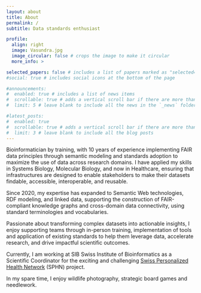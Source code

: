 ```yaml
---
layout: about
title: About
permalink: /
subtitle: Data standards enthusiast

profile:
  align: right
  image: Vasundra.jpg
  image_circular: false # crops the image to make it circular
  more_info: >

selected_papers: false # includes a list of papers marked as "selected={true}"
#social: true # includes social icons at the bottom of the page

#announcements:
#  enabled: true # includes a list of news items
#  scrollable: true # adds a vertical scroll bar if there are more than 3 news items
#  limit: 5 # leave blank to include all the news in the `_news` folder

#latest_posts:
#  enabled: true
#  scrollable: true # adds a vertical scroll bar if there are more than 3 new posts items
#  limit: 3 # leave blank to include all the blog posts
---
```


Bioinformatician by training, with 10 years of experience implementing FAIR data principles through semantic modeling and standards adoption to maximize the use of data across research domains. I have applied my skills in Systems Biology, Molecular Biology, and now in Healthcare, ensuring that infrastructures are designed to enable stakeholders to make their datasets findable, accessible, interoperable, and reusable.

Since 2020, my expertise has expanded to Semantic Web technologies, RDF modeling, and linked data, supporting the construction of FAIR-compliant knowledge graphs and cross-domain data connectivity, using standard terminologies and vocabularies.

Passionate about transforming complex datasets into actionable insights, I enjoy supporting teams through in-person training, implementation of tools and application of existing standards to help them leverage data, accelerate research, and drive impactful scientific outcomes.

Currently, I am working at SIB Swiss Institute of Bioinformatics as a Scientific Coordinator for the exciting and challenging [Swiss Personalized Health Network](https://sphn.ch/) (SPHN) project.

In my spare time, I enjoy wildlife photography, strategic board games and needlework.

